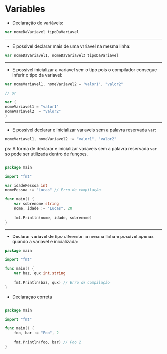 # Variables

- Declaração de variáveis:

```go 
var nomeDaVariavel tipoDaVariavel
```

------------

- E possivel declarar mais de uma variavel na mesma linha:

```go 
var nomeDaVariavel1, nomeDaVariavel2 tipoDaVariavel
```

------------

- E possivel inicializar a variavel sem o tipo pois o compilador consegue inferir o tipo da variavel:

```go 
var nomeVariavel1, nomeVariavel2 = "valor1", "valor2"

// or 

var (
nomeVariavel1 = "valor1"
nomeVariavel2  = "valor2"
)

```

------------

- E possivel declarar e inicializar variaveis sem a palavra reservada `var`:

```go
nomeVariavel1, nomeVariavel2 := "valor1", "valor2"
```

ps: A forma de declarar e inicializar variaveis sem a palavra reservada `var` so pode ser utilizada dentro de funçoes.

```go 

package main

import "fmt"

var idadePessoa int 
nomePessoa := "Lucas" // Erro de compilação

func main() {
	var sobrenome string
	nome, idade := "Lucas", 20
	
	fmt.Println(nome, idade, sobrenome)
}

```

------------

- Declarar variavel de tipo diferente na mesma linha e possivel apenas quando a variavel e inicializada:

```go
package main

import "fmt"

func main() {
    var baz, qux int,string 
	
	fmt.Println(baz, qux) // Erro de compilação
}
``` 
- Declaraçao correta 
```go 

package main

import "fmt"

func main() {
	foo, bar := "Foo", 2
	
	fmt.Println(foo, bar) // Foo 2
}

```





